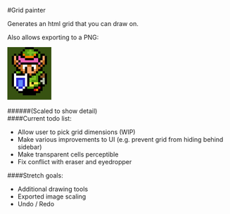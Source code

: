 #Grid painter


Generates an html grid that you can draw on.

Also allows exporting to a PNG:

![LTTP](lttp.png "Created and exported by grid painter")

######(Scaled to show detail)
<br />
####Current todo list:

* Allow user to pick grid dimensions (WIP)
* Make various improvements to UI (e.g. prevent grid from hiding behind sidebar)
* Make transparent cells perceptible
* Fix conflict with eraser and eyedropper

####Stretch goals:

* Additional drawing tools
* Exported image scaling
* Undo / Redo